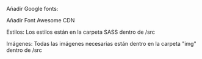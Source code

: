 
Añadir Google fonts:
<link href="https://fonts.googleapis.com/css?family=Montserrat:300,700,900" rel="stylesheet">

Añadir Font Awesome CDN
<script src="https://use.fontawesome.com/83870c468a.js"></script>

Estilos:
Los estilos están en la carpeta SASS dentro de /src

Imágenes:
Todas las imágenes necesarias están dentro en la carpeta "img" dentro de /src
